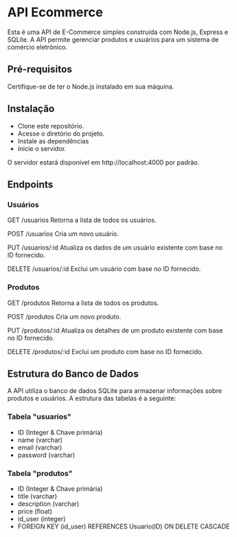 # API Ecommerce

Esta é uma API de E-Commerce simples construída com Node.js, Express e SQLite. A API permite gerenciar produtos e usuários para um sistema de comércio eletrônico.

## Pré-requisitos

Certifique-se de ter o Node.js instalado em sua máquina.

## Instalação

- Clone este repositório.
- Acesse o diretório do projeto.
- Instale as dependências
- Inicie o servidor.

O servidor estará disponível em http://localhost:4000 por padrão.

## Endpoints

### Usuários

GET /usuarios
Retorna a lista de todos os usuários.

POST /usuarios
Cria um novo usuário.

PUT /usuarios/:id
Atualiza os dados de um usuário existente com base no ID fornecido.

DELETE /usuarios/:id
Exclui um usuário com base no ID fornecido.

### Produtos

GET /produtos
Retorna a lista de todos os produtos.

POST /produtos
Cria um novo produto.

PUT /produtos/:id
Atualiza os detalhes de um produto existente com base no ID fornecido.

DELETE /produtos/:id
Exclui um produto com base no ID fornecido.

## Estrutura do Banco de Dados

A API utiliza o banco de dados SQLite para armazenar informações sobre produtos e usuários. A estrutura das tabelas é a seguinte:

### Tabela "usuarios"
- ID (Integer & Chave primária)
- name (varchar)
- email (varchar)
- password (varchar)

### Tabela "produtos"
- ID (Integer & Chave primária)
- title (varchar)
- description (varchar)
- price (float)
- id_user (integer)
- FOREIGN KEY (id_user) REFERENCES Usuario(ID) ON DELETE CASCADE
